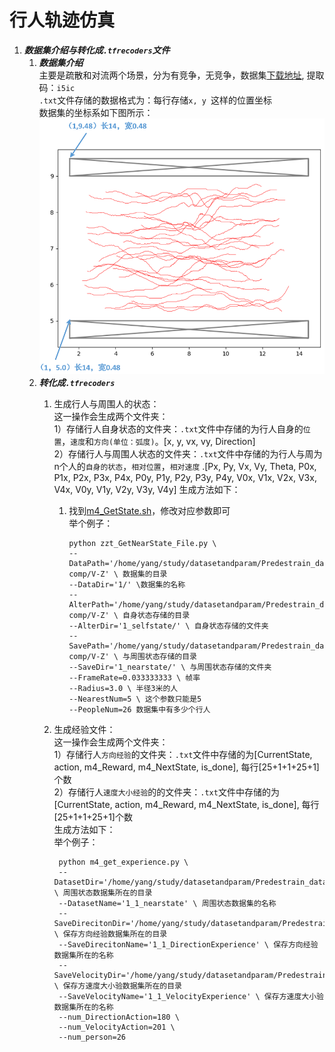 # __行人轨迹仿真__
1. ***数据集介绍与转化成`.tfrecoders`文件***
    1. ***数据集介绍***  
    主要是疏散和对流两个场景，分为有竞争，无竞争，数据集[下载地址](https://pan.baidu.com/s/1CeBN5ZtGVWRH8BQeCqkvfg), 提取码：`i5ic`  
    `.txt`文件存储的数据格式为：每行存储````x, y ````这样的位置坐标  
    数据集的坐标系如下图所示：  
    ![image](https://github.com/yuhanM01/RL_Trajectors_Prediction/blob/master/image/%E5%9C%BA%E6%99%AF%E5%9B%BE.png)
    2. ***转化成`.tfrecoders`***  
        1. 生成行人与周围人的状态：  
            这一操作会生成两个文件夹：  
            1）存储行人自身状态的文件夹：`.txt`文件中存储的为行人自身的`位置`，`速度`和`方向(单位：弧度)`。[x, y, vx, vy, Direction]  
            2）存储行人与周围人状态的文件夹：`.txt`文件中存储的为行人与周为n个人的`自身的状态`，`相对位置`，`相对速度` .[Px, Py, Vx, Vy, Theta, P0x, P1x, P2x, P3x, P4x, P0y, P1y, P2y, P3y, P4y, V0x, V1x, V2x, V3x, V4x, V0y, V1y, V2y, V3y, V4y]
            生成方法如下：  
            1. 找到[m4_GetState.sh](https://github.com/yuhanM01/RL_Trajectors_Prediction/blob/master/m4_GetState.sh)，修改对应参数即可  
            举个例子： 
                ````
                python zzt_GetNearState_File.py \
                --DataPath='/home/yang/study/datasetandparam/Predestrain_dataset/non-comp/V-Z' \ 数据集的目录
                --DataDir='1/' \数据集的名称
                --AlterPath='/home/yang/study/datasetandparam/Predestrain_dataset/non-comp/V-Z' \ 自身状态存储的目录
                --AlterDir='1_selfstate/' \ 自身状态存储的文件夹
                --SavePath='/home/yang/study/datasetandparam/Predestrain_dataset/non-comp/V-Z' \ 与周围状态存储的目录
                --SaveDir='1_nearstate/' \ 与周围状态存储的文件夹
                --FrameRate=0.033333333 \ 帧率
                --Radius=3.0 \ 半径3米的人
                --NearestNum=5 \ 这个参数只能是5
                --PeopleNum=26 数据集中有多少个行人
                ````  
        2. 生成经验文件：  
            这一操作会生成两个文件夹：  
            1）存储行人`方向经验`的文件夹：`.txt`文件中存储的为[CurrentState, action, m4_Reward, m4_NextState, is_done], 每行[25+1+1+25+1]个数  
            2）存储行人`速度大小经验`的的文件夹：`.txt`文件中存储的为[CurrentState, action, m4_Reward, m4_NextState, is_done], 每行[25+1+1+25+1]个数  
            生成方法如下：  
            举个例子：  
            
                python m4_get_experience.py \
                --DatasetDir='/home/yang/study/datasetandparam/Predestrain_dataset/comp/counterflow' \ 周围状态数据集所在的目录
                --DatasetName='1_1_nearstate' \ 周围状态数据集的名称
                --SaveDirecitonDir='/home/yang/study/datasetandparam/Predestrain_dataset/comp/counterflow' \ 保存方向经验数据集所在的目录
                --SaveDirecitonName='1_1_DirectionExperience' \ 保存方向经验数据集所在的名称
                --SaveVelocityDir='/home/yang/study/datasetandparam/Predestrain_dataset/comp/counterflow' \ 保存方速度大小验数据集所在的目录
                --SaveVelocityName='1_1_VelocityExperience' \ 保存方速度大小验数据集所在的名称
                --num_DirectionAction=180 \
                --num_VelocityAction=201 \
                --num_person=26
